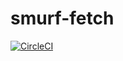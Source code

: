 smurf-fetch
===

 [![CircleCI](https://circleci.com/gh/faebeee/smurf-fetch.svg?style=svg&circle-token=e124566b18a14b88efd987dba34462c9ae970696)](https://circleci.com/gh/faebeee/smurf-fetch)
